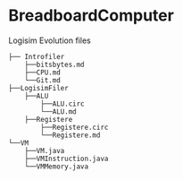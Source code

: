 # BreadboardComputer

Logisim Evolution files

```text
├── Introfiler
    ├──bitsbytes.md
    ├──CPU.md
    └──Git.md
├──LogisimFiler
    ├──ALU
        ├──ALU.circ
        └──ALU.md
    ├──Registere
        ├──Registere.circ
        └──Registere.md
└──VM
    ├──VM.java
    ├──VMInstruction.java
    └──VMMemory.java
```
